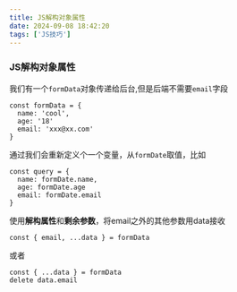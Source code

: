```yaml
---
title: JS解构对象属性
date: 2024-09-08 18:42:20
tags: ['JS技巧']
---
```

### JS解构对象属性

我们有一个```formData```对象传递给后台,但是后端不需要```email```字段
```
const formData = {
  name: 'cool',
  age: '18'
  email: 'xxx@xx.com'
}
```
通过我们会重新定义个一个变量，从```formDate```取值，比如
```
const query = {
  name: formDate.name,
  age: formDate.age
  email: formDate.email
}
```
使用**解构属性**和**剩余参数**，将email之外的其他参数用data接收
```
const { email, ...data } = formData
```
或者
```
const { ...data } = formData
delete data.email
```
